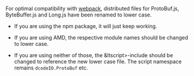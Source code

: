 For optimal compatibility with [webpack](https://github.com/webpack/webpack), distributed files for ProtoBuf.js, ByteBuffer.js and Long.js have been renamed to lower case.

* If you are using the npm package, it will just keep working.

* If you are using AMD, the respective module names should be changed to lower case.

* If you are using neither of those, the &ltscript&gt;-include should be changed to reference the new lower case file. The script namespace remains `dcodeIO.ProtoBuf` etc.